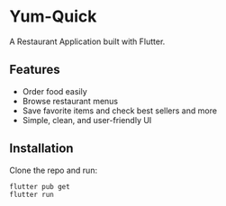 # Yum-Quick

A Restaurant Application built with Flutter.

## Features
- Order food easily  
- Browse restaurant menus  
- Save favorite items and check best sellers and more 
- Simple, clean, and user-friendly UI  



## Installation
Clone the repo and run:
```bash
flutter pub get
flutter run
